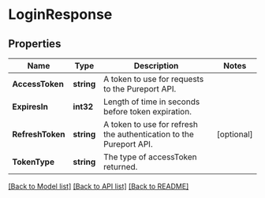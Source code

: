 # LoginResponse

## Properties

Name | Type | Description | Notes
------------ | ------------- | ------------- | -------------
**AccessToken** | **string** | A token to use for requests to the Pureport API. | 
**ExpiresIn** | **int32** | Length of time in seconds before token expiration. | 
**RefreshToken** | **string** | A token to use for refresh the authentication to the Pureport API. | [optional] 
**TokenType** | **string** | The type of accessToken returned. | 

[[Back to Model list]](../README.md#documentation-for-models) [[Back to API list]](../README.md#documentation-for-api-endpoints) [[Back to README]](../README.md)


